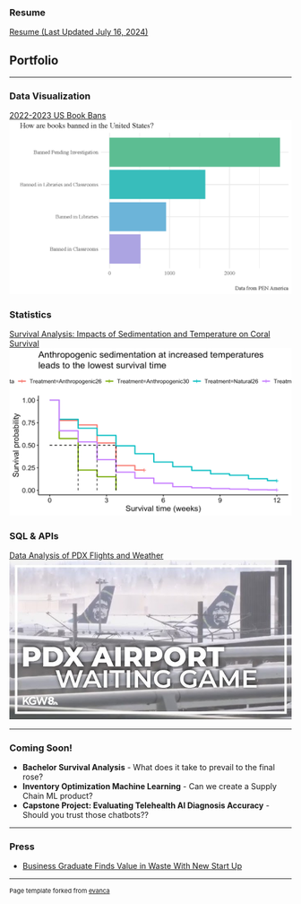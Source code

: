 ### Resume
[Resume (Last Updated July 16, 2024)](/AlainaHolland_Resume.pdf)

## Portfolio

---

### Data Visualization

[2022-2023 US Book Bans](/Project1)
![Book Bans Logo](images/bookbanslogo.png?raw=true)

### Statistics 

[Survival Analysis: Impacts of Sedimentation and Temperature on Coral Survival](/Project3)
![Coral Survival Analysis](images/coralSA.png?raw=true)

### SQL & APIs

[Data Analysis of PDX Flights and Weather](/Project2)
![PDX Flights and Weather](images/pdx.jpg?raw=true)

---

### Coming Soon!

* **Bachelor Survival Analysis** - What does it take to prevail to the final rose?
* **Inventory Optimization Machine Learning** - Can we create a Supply Chain ML product?
* **Capstone Project: Evaluating Telehealth AI Diagnosis Accuracy** - Should you trust those chatbots??

---

### Press

- [Business Graduate Finds Value in Waste With New Start Up](https://www.boisestate.edu/news/2021/06/03/business-graduate-finds-value-in-waste-with-new-start-up/)

---

<p style="font-size:11px">Page template forked from <a href="https://github.com/evanca/quick-portfolio">evanca</a></p>
<!-- Remove the above link if you don't want to attribute -->
